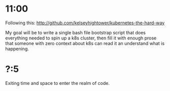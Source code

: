 # 11:00
Following this:
http://github.com/kelseyhightower/kubernetes-the-hard-way

My goal will be to write a single bash file bootstrap script that does
everything needed to spin up a k8s cluster, then fill it with enough prose
that someone with zero context about k8s can read it an understand what is
happening.

# ?$:$5
Exiting time and space to enter the realm of code.
